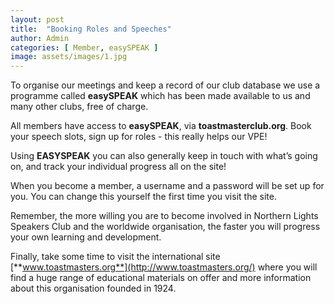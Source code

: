 ```yaml
---
layout: post
title:  "Booking Roles and Speeches"
author: Admin
categories: [ Member, easySPEAK ]
image: assets/images/1.jpg
---
```

To organise our meetings and keep a record of our club database we use a programme called **easySPEAK** which has been made available to us and many other clubs, free of charge.

All members have access to **easySPEAK**, via **toastmasterclub.org**. Book your speech slots, sign up for roles - this really helps our VPE!

Using **EASYSPEAK** you can also generally keep in touch with what’s going on, and track your individual progress all on the site!

When you become a member, a username and a password will be set up for you. You can change this yourself the first time you visit the site.

Remember, the more willing you are to become involved in Northern Lights Speakers Club and the worldwide organisation, the faster you will progress your own learning and development.

Finally, take some time to visit the international site [**www.toastmasters.org**](http://www.toastmasters.org/) where you will find a huge range of educational materials on offer and more information about this organisation founded in 1924.
